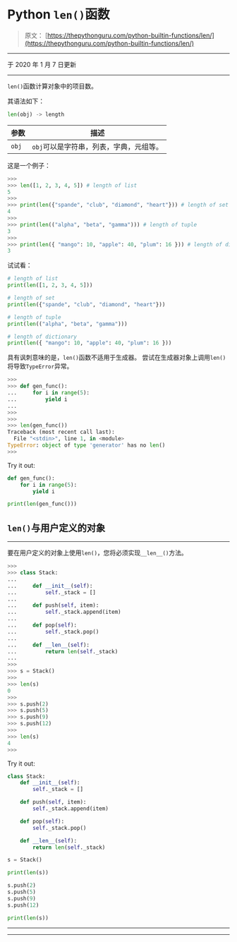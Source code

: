 # Python `len()`函数

> 原文： [https://thepythonguru.com/python-builtin-functions/len/](https://thepythonguru.com/python-builtin-functions/len/)

* * *

于 2020 年 1 月 7 日更新

* * *

`len()`函数计算对象中的项目数。

其语法如下：

```py
len(obj) -> length

```

| 参数 | 描述 |
| --- | --- |
| `obj` | `obj`可以是字符串，列表，字典，元组等。 |

这是一个例子：

```py
>>> 
>>> len([1, 2, 3, 4, 5]) # length of list
5
>>> 
>>> print(len({"spande", "club", "diamond", "heart"})) # length of set
4
>>>
>>> print(len(("alpha", "beta", "gamma"))) # length of tuple
3
>>> 
>>> print(len({ "mango": 10, "apple": 40, "plum": 16 })) # length of dictionary
3

```

试试看：

```py
# length of list
print(len([1, 2, 3, 4, 5])) 

# length of set
print(len({"spande", "club", "diamond", "heart"}))

# length of tuple
print(len(("alpha", "beta", "gamma")))

# length of dictionary
print(len({ "mango": 10, "apple": 40, "plum": 16 })) 
```

具有讽刺意味的是，`len()`函数不适用于生成器。 尝试在生成器对象上调用`len()`将导致`TypeError`异常。

```py
>>>
>>> def gen_func(): 
...     for i in range(5):
...         yield i
... 
>>>
>>>
>>> len(gen_func())
Traceback (most recent call last):
  File "<stdin>", line 1, in <module>
TypeError: object of type 'generator' has no len()
>>>

```

Try it out:

```py
def gen_func(): 
    for i in range(5):
        yield i

print(len(gen_func())) 
```

## `len()`与用户定义的对象

* * *

要在用户定义的对象上使用`len()`，您将必须实现`__len__()`方法。

```py
>>> 
>>> class Stack:
... 
...     def __init__(self):
...         self._stack = []
... 
...     def push(self, item):
...         self._stack.append(item)
... 
...     def pop(self):
...         self._stack.pop()
... 
...     def __len__(self):
...         return len(self._stack)
... 
>>> 
>>> s = Stack()
>>> 
>>> len(s)
0
>>> 
>>> s.push(2)
>>> s.push(5)
>>> s.push(9)
>>> s.push(12)
>>> 
>>> len(s)
4
>>>

```

Try it out:

```py
class Stack: 
    def __init__(self):
        self._stack = []

    def push(self, item):
        self._stack.append(item)

    def pop(self):
        self._stack.pop()

    def __len__(self):
        return len(self._stack)

s = Stack()

print(len(s))

s.push(2)
s.push(5)
s.push(9)
s.push(12)

print(len(s)) 
```

* * *

* * *